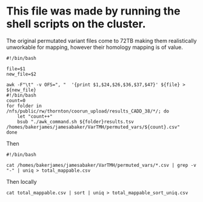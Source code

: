 # This file was made by running the shell scripts on the cluster.

The original permutated variant files come to 72TB making them realistically unworkable for mapping, however their homology mapping is of value.

    #!/bin/bash

    file=$1
    new_file=$2

    awk -F"\t" -v OFS=", "  '{print $1,$24,$26,$36,$37,$47}' ${file} > ${new_file}
    #!/bin/bash
    count=0
    for folder in /nfs/public/rw/thornton/coorun_upload/results_CADD_38/*/; do
        let "count++"
        bsub "./awk_command.sh ${folder}results.tsv /homes/bakerjames/jamesabaker/VarTMH/permuted_vars/${count}.csv"
    done

Then

    #!/bin/bash

    cat /homes/bakerjames/jamesabaker/VarTMH/permuted_vars/*.csv | grep -v "-" | uniq > total_mappable.csv

Then locally

    cat total_mappable.csv | sort | uniq > total_mappable_sort_uniq.csv
